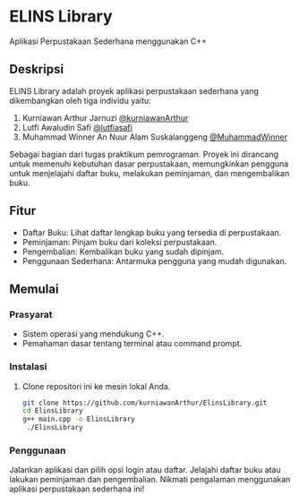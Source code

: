 # ELINS Library

Aplikasi Perpustakaan Sederhana menggunakan C++

## Deskripsi

ELINS Library adalah proyek aplikasi perpustakaan sederhana yang dikembangkan oleh tiga individu yaitu:
1. Kurniawan Arthur Jarnuzi                         [@kurniawanArthur](https://github.com/kurniawanArthur)
2. Lutfi Awaludin Safi                              [@lutfiasafi](https://github.com/lutfiasafi)
3. Muhammad Winner An Nuur Alam Suskalanggeng       [@MuhammadWinner](https://github.com/MuhammadWinner)
   
Sebagai bagian dari tugas praktikum pemrograman. Proyek ini dirancang untuk memenuhi kebutuhan dasar perpustakaan, memungkinkan pengguna untuk menjelajahi daftar buku, melakukan peminjaman, dan mengembalikan buku.

## Fitur

- Daftar Buku: Lihat daftar lengkap buku yang tersedia di perpustakaan.
- Peminjaman: Pinjam buku dari koleksi perpustakaan.
- Pengembalian: Kembalikan buku yang sudah dipinjam.
- Penggunaan Sederhana: Antarmuka pengguna yang mudah digunakan.

## Memulai

### Prasyarat
- Sistem operasi yang mendukung C++.
- Pemahaman dasar tentang terminal atau command prompt.

### Instalasi
1. Clone repositori ini ke mesin lokal Anda.
   ```bash
   git clone https://github.com/kurniawanArthur/ElinsLibrary.git
   cd ElinsLibrary
   g++ main.cpp -o ElinsLibrary
    ./ElinsLibrary


### Penggunaan
Jalankan aplikasi dan pilih opsi login atau daftar.
Jelajahi daftar buku atau lakukan peminjaman dan pengembalian.
Nikmati pengalaman menggunakan aplikasi perpustakaan sederhana ini!
